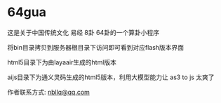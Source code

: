 # 64gua
这是关于中国传统文化 易经 8卦 64卦的一个算卦小程序

将bin目录拷贝到服务器根目录下访问即可看到对应flash版本界面

html5目录下为由layaair生成的html版本

aijs目录下为通义灵码生成的html5版本，利用大模型能力让 as3 to js 太爽了

作者联系方式: nbllq@qq.com


